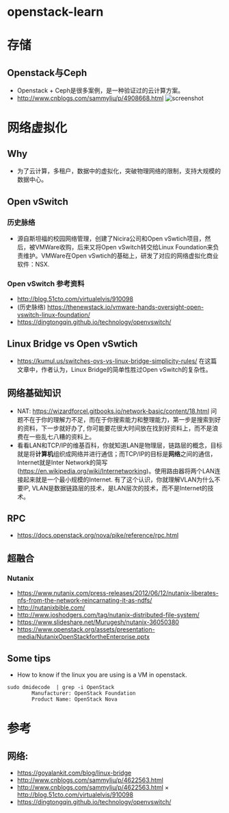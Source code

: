 # openstack-learn

# 存储
## Openstack与Ceph
* Openstack + Ceph是很多案例，是一种验证过的云计算方案。
* http://www.cnblogs.com/sammyliu/p/4908668.html
  ![screenshot](https://images2015.cnblogs.com/blog/697113/201510/697113-20151025134314958-2128429369.jpg
 "Logo Title Text 1")


# 网络虚拟化
## Why
* 为了云计算，多租户，数据中的虚拟化，突破物理网络的限制，支持大规模的数据中心。

## Open vSwitch
### 历史脉络

* 源自斯坦福的校园网络管理，创建了Nicira公司和Open vSwtich项目，然后，被VMWare收购，后来又将Open vSwitch转交给Linux Foundation来负责维护。VMWare在Open vSwtich的基础上，研发了对应的网络虚拟化商业软件：NSX.
### Open vSwitch 参考资料
* http://blog.51cto.com/virtualelvis/910098
* (历史脉络) https://thenewstack.io/vmware-hands-oversight-open-vswitch-linux-foundation/
* https://dingtongqin.github.io/technology/openvswitch/
## Linux Bridge vs Open vSwtich
* https://kumul.us/switches-ovs-vs-linux-bridge-simplicity-rules/ 在这篇文章中，作者认为，Linux Bridge的简单性胜过Open vSwitch的复杂性。

## 网络基础知识
* NAT: https://wizardforcel.gitbooks.io/network-basic/content/18.html 问题不在于你的理解力不足，而在于你搜索能力和整理能力，第一步是搜索到好的资料，下一步就好办了, 你可能要花很大时间放在找到好资料上，而不是浪费在一些乱七八糟的资料上。
* 看看LAN和TCP/IP的维基百科，你就知道LAN是物理层，链路层的概念，目标就是将**计算机**组织成网络并进行通信；而TCP/IP的目标是**网络**之间的通信，Internet就是Inter Network的简写(https://en.wikipedia.org/wiki/Internetworking)。使用路由器将两个LAN连接起来就是一个最小规模的Internet. 有了这个认识，你就理解VLAN为什么不要IP, VLAN是数据链路层的技术，是LAN层次的技术，而不是Internet的技术。

## RPC
* https://docs.openstack.org/nova/pike/reference/rpc.html

## 超融合

### Nutanix
* https://www.nutanix.com/press-releases/2012/06/12/nutanix-liberates-nfs-from-the-network-reincarnating-it-as-ndfs/
* http://nutanixbible.com/
* http://www.joshodgers.com/tag/nutanix-distributed-file-system/
* https://www.slideshare.net/Murugesh/nutanix-36050380
* https://www.openstack.org/assets/presentation-media/NutanixOpenStackfortheEnterprise.pptx

## Some tips
* How to know if the linux you are using is a VM in openstack. 
```shell
sudo dmidecode  | grep -i OpenStack
        Manufacturer: OpenStack Foundation
        Product Name: OpenStack Nova
```


# 参考
## 网络:
* https://goyalankit.com/blog/linux-bridge
* http://www.cnblogs.com/sammyliu/p/4622563.html
* http://www.cnblogs.com/sammyliu/p/4622563.html
× http://blog.51cto.com/virtualelvis/910098
* https://dingtongqin.github.io/technology/openvswitch/
